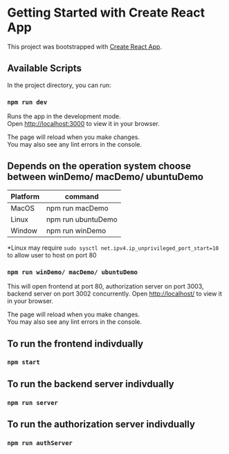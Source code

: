 # Getting Started with Create React App

This project was bootstrapped with [Create React App](https://github.com/facebook/create-react-app).

## Available Scripts

In the project directory, you can run:

### `npm run dev`

Runs the app in the development mode.\
Open [http://localhost:3000](http://localhost:3000) to view it in your browser.

The page will reload when you make changes.\
You may also see any lint errors in the console.

## Depends on the operation system choose between winDemo/ macDemo/ ubuntuDemo

| Platform | command            |
| -------- | ------------------ |
| MacOS    | npm run macDemo    |
| Linux    | npm run ubuntuDemo |
| Window   | npm run winDemo    |

\*Linux may require `sudo sysctl net.ipv4.ip_unprivileged_port_start=10` to allow user to host on port 80

### `npm run winDemo/ macDemo/ ubuntuDemo`

This will open frontend at port 80, authorization server on port 3003, backend server on port 3002 concurrently.
Open [http://localhost/](http://localhost/) to view it in your browser.

The page will reload when you make changes.\
You may also see any lint errors in the console.

## To run the frontend indivdually

### `npm start`

## To run the backend server indivdually

### `npm run server`

## To run the authorization server indivdually

### `npm run authServer`
